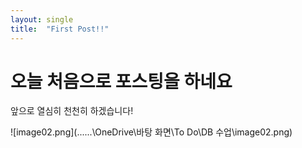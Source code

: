 ```yaml
---
layout: single
title:  "First Post!!"
---
```


# 오늘 처음으로 포스팅을 하네요

앞으로 열심히 천천히 하겠습니다!


![image02.png](..\..\..\OneDrive\바탕 화면\To Do\DB 수업\image02.png)